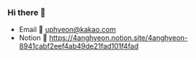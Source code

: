 ### Hi there 👋

- Email 📧 uphyeon@kakao.com
- Notion 📔 https://4anghyeon.notion.site/4anghyeon-8941cabf2eef4ab49de21fad101f4fad
